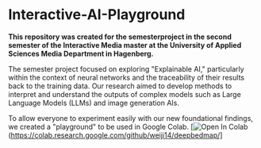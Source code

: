 # Interactive-AI-Playground

**This repository was created for the semesterproject in the second semester of the Interactive Media master at the University of Applied Sciences Media Department in Hagenberg.**

The semester project focused on exploring "Explainable AI," particularly within the context of neural networks and the traceability of their results back to the training data. Our research aimed to develop methods to interpret and understand the outputs of complex models such as Large Language Models (LLMs) and image generation AIs.

To allow everyone to experiment easily with our new foundational findings, we created a "playground" to be used in Google Colab.
[![Open In Colab](https://colab.research.google.com/assets/colab-badge.svg)(https://colab.research.google.com/github/weiji14/deepbedmap/]





